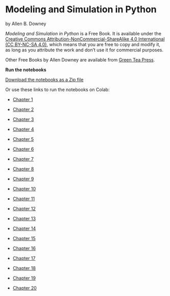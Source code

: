 # Modeling and Simulation in Python

by Allen B. Downey

*Modeling and Simulation in Python* is a Free Book. It is available under the [Creative Commons Attribution-NonCommercial-ShareAlike 4.0 International (CC BY-NC-SA 4.0)](https://creativecommons.org/licenses/by-nc-sa/4.0/), which means that you are free to copy and modify it, as long as you attribute the work and don’t use it for commercial purposes.

Other Free Books by Allen Downey are available from [Green Tea Press](https://greenteapress.com/wp/).

**Run the notebooks**

[Download the notebooks as a Zip file](https://github.com/AllenDowney/ModSimPy/raw/master/ModSimPyNotebooks.zip)

Or use these links to run the notebooks on Colab:

* [Chapter 1](https://colab.research.google.com/github/AllenDowney/ModSimPy/blob/master/chapters/chap01.ipynb)

* [Chapter 2](https://colab.research.google.com/github/AllenDowney/ModSimPy/blob/master/chapters/chap02.ipynb)

* [Chapter 3](https://colab.research.google.com/github/AllenDowney/ModSimPy/blob/master/chapters/chap03.ipynb)

* [Chapter 4](https://colab.research.google.com/github/AllenDowney/ModSimPy/blob/master/chapters/chap04.ipynb)

* [Chapter 5](https://colab.research.google.com/github/AllenDowney/ModSimPy/blob/master/chapters/chap05.ipynb)

* [Chapter 6](https://colab.research.google.com/github/AllenDowney/ModSimPy/blob/master/chapters/chap06.ipynb)

* [Chapter 7](https://colab.research.google.com/github/AllenDowney/ModSimPy/blob/master/chapters/chap07.ipynb)

* [Chapter 8](https://colab.research.google.com/github/AllenDowney/ModSimPy/blob/master/chapters/chap08.ipynb)

* [Chapter 9](https://colab.research.google.com/github/AllenDowney/ModSimPy/blob/master/chapters/chap09.ipynb)

* [Chapter 10](https://colab.research.google.com/github/AllenDowney/ModSimPy/blob/master/chapters/chap10.ipynb)

* [Chapter 11](https://colab.research.google.com/github/AllenDowney/ModSimPy/blob/master/chapters/chap11.ipynb)

* [Chapter 12](https://colab.research.google.com/github/AllenDowney/ModSimPy/blob/master/chapters/chap12.ipynb)

* [Chapter 13](https://colab.research.google.com/github/AllenDowney/ModSimPy/blob/master/chapters/chap13.ipynb)

* [Chapter 14](https://colab.research.google.com/github/AllenDowney/ModSimPy/blob/master/chapters/chap14.ipynb)

* [Chapter 15](https://colab.research.google.com/github/AllenDowney/ModSimPy/blob/master/chapters/chap15.ipynb)

* [Chapter 16](https://colab.research.google.com/github/AllenDowney/ModSimPy/blob/master/chapters/chap16.ipynb)

* [Chapter 17](https://colab.research.google.com/github/AllenDowney/ModSimPy/blob/master/chapters/chap17.ipynb)

* [Chapter 18](https://colab.research.google.com/github/AllenDowney/ModSimPy/blob/master/chapters/chap18.ipynb)

* [Chapter 19](https://colab.research.google.com/github/AllenDowney/ModSimPy/blob/master/chapters/chap19.ipynb)

* [Chapter 20](https://colab.research.google.com/github/AllenDowney/ModSimPy/blob/master/chapters/chap20.ipynb)

